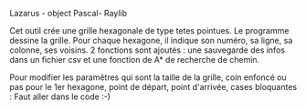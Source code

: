 Lazarus - object Pascal- Raylib

Cet outil crée une grille hexagonale de type tetes pointues. Le programme dessine la grille. Pour chaque hexagone, il indique son numéro, sa ligne, sa colonne, ses voisins.
2 fonctions sont ajoutés : une sauvegarde des infos dans un fichier csv et une fonction de A* de recherche de chemin.

Pour modifier les paramêtres  qui sont la taille de la grille, coin enfoncé ou pas pour le 1er hexagone, point de départ, point d'arrivée, cases bloquantes :
Faut aller dans le code :-)

